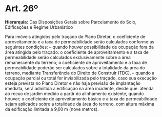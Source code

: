 # Art. 26º

**Hierarquia:** Das Disposições Gerais sobre Parcelamento do Solo, Edificações e Regime Urbanístico

Para imóveis atingidos pelo traçado do Plano Diretor, o coeficiente de aproveitamento e a taxa de permeabilidade serão calculados conforme as seguintes condições:
– quando houver possibilidade de ocupação fora da área atingida pelo traçado:
o coeficiente de aproveitamento e a taxa de permeabilidade serão calculados exclusivamente sobre a área remanescente do terreno;
o coeficiente de aproveitamento e a taxa de permeabilidade poderão ser calculados sobre a totalidade da área do terreno, mediante Transferência do Direito de Construir (TDC).
– quando a ocupação parcial ou total for inviabilizada pelo traçado, caso sua execução esteja prevista no Plano Diretor e não haja previsão de implantação imediata, será admitida a edificação na área incidente, desde que:
atenda ao recuo de jardim medido a partir do alinhamento existente, quando houver;
o coeficiente de aproveitamento básico e a taxa de permeabilidade sejam aplicados sobre a totalidade da área do terreno, com altura máxima da edificação limitada a 9,00 m (nove metros).






